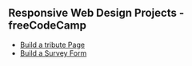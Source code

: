 ## Responsive Web Design Projects - freeCodeCamp

* [Build a tribute Page](https://www.freecodecamp.org/learn/responsive-web-design/responsive-web-design-projects/build-a-tribute-page)
* [Build a Survey Form](https://www.freecodecamp.org/learn/responsive-web-design/responsive-web-design-projects/build-a-survey-form)
